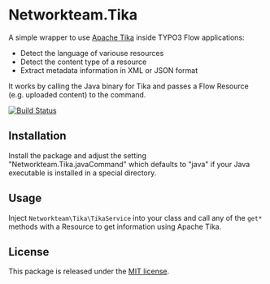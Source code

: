 Networkteam.Tika
================

A simple wrapper to use [Apache Tika](http://tika.apache.org/) inside TYPO3 Flow applications:

- Detect the language of variouse resources
- Detect the content type of a resource
- Extract metadata information in XML or JSON format

It works by calling the Java binary for Tika and passes a Flow Resource (e.g. uploaded content)
to the command.

[![Build Status](https://travis-ci.org/networkteam/Networkteam.Tika.png?branch=master)](https://travis-ci.org/networkteam/Networkteam.Tika)

Installation
------------

Install the package and adjust the setting "Networkteam.Tika.javaCommand" which defaults to "java" if your
Java executable is installed in a special directory.

Usage
-----

Inject `Networkteam\Tika\TikaService` into your class and call any of the `get*` methods with a Resource
to get information using Apache Tika.

License
-------

This package is released under the [MIT license](http://opensource.org/licenses/MIT).
